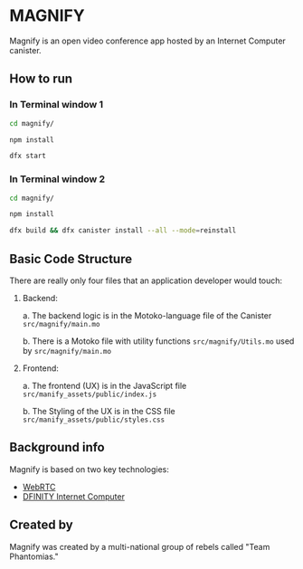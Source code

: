 # MAGNIFY

Magnify is an open video conference app hosted by an Internet Computer canister. 

## How to run

### In Terminal window 1
```bash
cd magnify/

npm install

dfx start


```

### In Terminal window 2

```bash
cd magnify/

npm install

dfx build && dfx canister install --all --mode=reinstall

```


## Basic Code Structure

There are really only four files that an application developer would touch:

1. Backend:  

    a. The backend logic is in the Motoko-language file of the Canister `src/magnify/main.mo`  

    b. There is a Motoko file with utility functions `src/magnify/Utils.mo` used by `src/magnify/main.mo`  

2. Frontend:   

    a. The frontend (UX) is in the JavaScript file `src/manify_assets/public/index.js`  

    b. The Styling of the UX is in the CSS file `src/manify_assets/public/styles.css`  


## Background info

Magnify is based on two key technologies:

- [WebRTC](https://webrtc.org/)
- [DFINITY Internet Computer](https://sdk.dfinity.org/developers-guide/quickstart.html)

## Created by

Magnify was created by a multi-national group of rebels called "Team Phantomias." 

